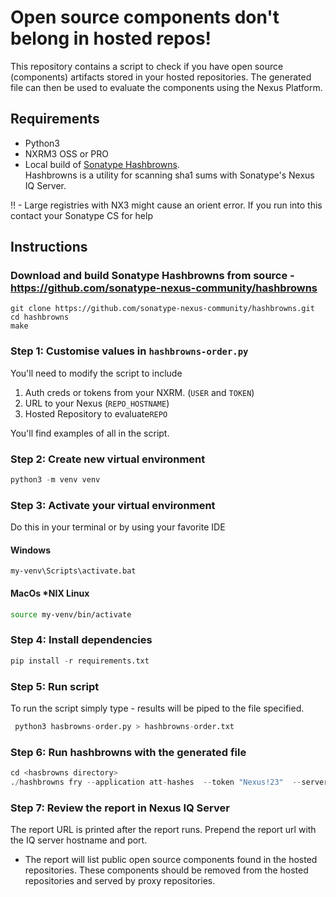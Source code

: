 # Open source components don't belong in hosted repos!
This repository contains a script to check if you have open source (components) artifacts stored in your hosted repositories.
The generated file can then be used to evaluate the components using the Nexus Platform.

## Requirements
* Python3
* NXRM3 OSS or PRO
* Local build of [Sonatype Hashbrowns](sonatype-nexus-community/hashbrowns). \
  Hashbrowns is a utility for scanning sha1 sums with Sonatype's Nexus IQ Server.

‼ - Large registries with NX3 might cause an orient error. 
If you run into this contact your Sonatype CS for help

## Instructions

### Download and build Sonatype Hashbrowns from source - https://github.com/sonatype-nexus-community/hashbrowns
```
git clone https://github.com/sonatype-nexus-community/hashbrowns.git
cd hashbrowns
make
```

### Step 1: Customise values in `hashbrowns-order.py`
You'll need to modify the script to include 
1. Auth creds or tokens from your NXRM. (`USER` and `TOKEN`)
1. URL to your Nexus (`REPO_HOSTNAME`)
1. Hosted Repository to evaluate`REPO`

You'll find examples of all in the script.

### Step 2: Create new virtual environment
```python
python3 -m venv venv
```
### Step 3: Activate your virtual environment
Do this in your terminal or by using your favorite IDE
#### Windows
```
my-venv\Scripts\activate.bat
```

#### MacOs *NIX Linux
```bash
source my-venv/bin/activate
```

### Step 4: Install dependencies
```python
pip install -r requirements.txt
```

### Step 5: Run script
To run the script simply type - results will be piped to the file specified.
```python
 python3 hasbrowns-order.py > hashbrowns-order.txt
 ````

### Step 6: Run hashbrowns with the generated file

```python
cd <hasbrowns directory>
./hashbrowns fry --application att-hashes  --token "Nexus!23"  --server-url "http://localhost:8070" --user "admin" --stage stage-release --path <path>/hashbrowns-order.txt
 ````

### Step 7: Review the report in Nexus IQ Server
The report URL is printed after the report runs.  Prepend the report url with the IQ server hostname and port.
* The report will list public open source components found in the hosted repositories.  These components should be removed from the hosted repositories and served by proxy repositories. 
